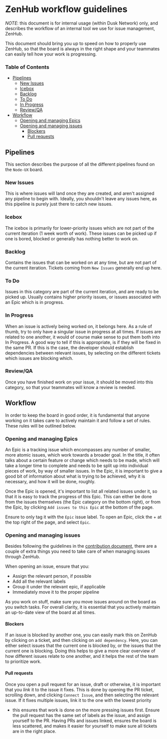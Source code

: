 # ZenHub workflow guidelines

*NOTE*: this document is for internal usage (within Dusk Network) only, and
describes the workflow of an internal tool we use for issue management, ZenHub.

This document should bring you up to speed on how to properly use ZenHub, so
that the board is always in the right shape and your teammates can easily tell
how your work is progressing.

### Table of Contents

* [Pipelines](#pipelines)
    + [New Issues](#new-issues)
    + [Icebox](#icebox)
    + [Backlog](#backlog)
    + [To Do](#to-do)
    + [In Progress](#in-progress)
    + [Review/QA](#review-qa)
* [Workflow](#workflow)
    + [Opening and managing Epics](#opening-and-managing-epics)
    + [Opening and managing issues](#opening-and-managing-issues)
        - [Blockers](#blockers)
        - [Pull requests](#pull-requests)

## Pipelines

This section describes the purpose of all the different pipelines found on
the `Node-UX` board.

### New Issues

This is where issues will land once they are created, and aren't assigned any
pipeline to begin with. Ideally, you shouldn't leave any issues here, as this
pipeline is purely just there to catch new issues.

### Icebox

The icebox is primarily for lower-priority issues which are not part of the
current iteration (1 week worth of work). These issues can be picked up if one
is bored, blocked or generally has nothing better to work on.

### Backlog

Contains the issues that can be worked on at any time, but are not part of the
current iteration. Tickets coming from `New Issues` generally end up here.

### To Do

Issues in this category are part of the current iteration, and are ready to be
picked up. Usually contains higher priority issues, or issues associated with an
Epic which is in progress.

### In Progress

When an issue is actively being worked on, it belongs here. As a rule of thumb,
try to only have a singular issue in progress at all times. If issues are
related to one another, it would of course make sense to put them both into In
Progress. A good way to tell if this is appropriate, is if they will be fixed in
the same PR. If this is the case, the developer should establish dependencies
between relevant issues, by selecting on the different tickets which issues are
blocking which.

### Review/QA

Once you have finished work on your issue, it should be moved into this
category, so that your teammates will know a review is needed.

## Workflow

In order to keep the board in good order, it is fundamental that anyone working
on it takes care to actively maintain it and follow a set of rules. These rules
will be outlined below.

### Opening and managing Epics

An Epic is a tracking issue which encompasses any number of smaller, more atomic
issues, which work towards a broader goal. In the title, it often talks about a
certain feature or change which needs to be made, which will take a longer time
to complete and needs to be split up into individual pieces of work, by way of
smaller issues. In the Epic, it is important to give a good bit of information
about what is trying to be achieved, why it is necessary, and how it will be
done, roughly.

Once the Epic is opened, it's important to list all related issues under it, so
that it is easy to track the progress of this Epic. This can either be done from
the issues themselves (the Epic category on the bottom right), or from the Epic,
by clicking `Add issues to this Epic` at the bottom of the page.

Ensure to only tag it with the `Epic` issue label. To open an Epic, click the +
at the top right of the page, and select `Epic`.

### Opening and managing issues

Besides following the guidelines in
the [contribution document](../../CONTRIBUTING.md), there are a couple of extra
things you need to take care of when managing issues through ZenHub.

When opening an issue, ensure that you:

* Assign the relevant person, if possible
* Add all the relevant labels
* Group it under the relevant epic, if applicable
* Immediately move it to the proper pipeline

As you work on stuff, make sure you move issues around on the board as you
switch tasks. For overall clarity, it is essential that you actively maintain an
up-to-date view of the board at all times.

#### Blockers

If an issue is blocked by another one, you can easily mark this on ZenHub by
clicking on a ticket, and then clicking on `add dependency`. Here, you can
either select issues that the current one is blocked by, or the issues that the
current one is blocking. Doing this helps to give a more clear overview of how
different issues relate to one another, and it helps the rest of the team to
prioritize work.

#### Pull requests

Once you open a pull request for an issue, draft or otherwise, it is important
that you *link* it to the issue it fixes. This is done by opening the PR ticket,
scrolling down, and clicking `Connect Issue`, and then selecting the relevant
issue. If it fixes multiple issues, link it to the one with the lowest priority

- this ensures that work is done on the more pressing issues first. Ensure the
  pull request has the same set of labels as the issue, and assign yourself to
  the PR. Having PRs and issues linked, ensures the board is less scattered, and
  makes it easier for yourself to make sure all tickets are in the right place.
